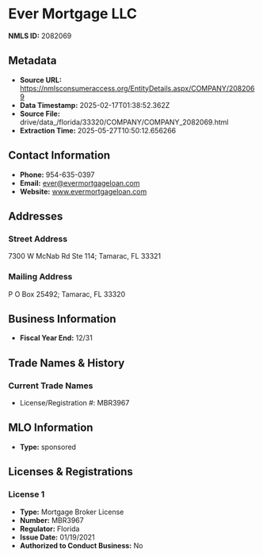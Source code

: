 # Ever Mortgage LLC

**NMLS ID:** 2082069

## Metadata
- **Source URL:** https://nmlsconsumeraccess.org/EntityDetails.aspx/COMPANY/2082069
- **Data Timestamp:** 2025-02-17T01:38:52.362Z
- **Source File:** drive/data_/florida/33320/COMPANY/COMPANY_2082069.html
- **Extraction Time:** 2025-05-27T10:50:12.656266

## Contact Information
- **Phone:** 954-635-0397
- **Email:** ever@evermortgageloan.com
- **Website:** www.evermortgageloan.com

## Addresses
### Street Address
7300 W McNab Rd Ste 114; Tamarac, FL 33321

### Mailing Address
P O Box 25492; Tamarac, FL 33320

## Business Information
- **Fiscal Year End:** 12/31

## Trade Names & History
### Current Trade Names
- License/Registration #: MBR3967

## MLO Information
- **Type:** sponsored

## Licenses & Registrations

### License 1
- **Type:** Mortgage Broker License
- **Number:** MBR3967
- **Regulator:** Florida
- **Issue Date:** 01/19/2021
- **Authorized to Conduct Business:** No
